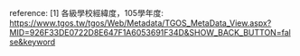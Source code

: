 

reference:
[1] 各級學校經緯度，105學年度: https://www.tgos.tw/tgos/Web/Metadata/TGOS_MetaData_View.aspx?MID=926F33DE0722D8E647F1A6053691F34D&SHOW_BACK_BUTTON=false&keyword